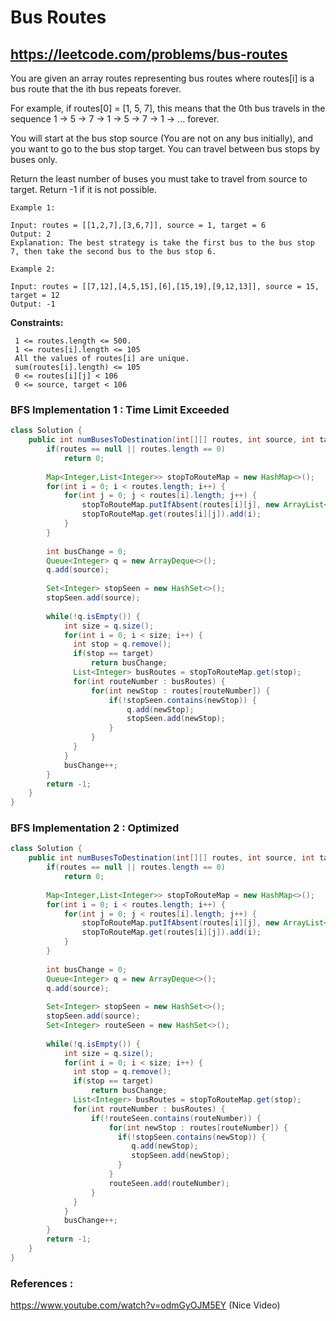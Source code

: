 # Bus Routes
## https://leetcode.com/problems/bus-routes

You are given an array routes representing bus routes where routes[i] is a bus route that the ith bus repeats forever.

For example, if routes[0] = [1, 5, 7], this means that the 0th bus travels in the sequence 1 -> 5 -> 7 -> 1 -> 5 -> 7 -> 1 -> ... forever.

You will start at the bus stop source (You are not on any bus initially), and you want to go to the bus stop target. You can travel between bus stops by buses only.

Return the least number of buses you must take to travel from source to target. Return -1 if it is not possible.

 
```
Example 1:

Input: routes = [[1,2,7],[3,6,7]], source = 1, target = 6
Output: 2
Explanation: The best strategy is take the first bus to the bus stop 7, then take the second bus to the bus stop 6.

Example 2:

Input: routes = [[7,12],[4,5,15],[6],[15,19],[9,12,13]], source = 15, target = 12
Output: -1
``` 

**Constraints:**
```
 1 <= routes.length <= 500.
 1 <= routes[i].length <= 105
 All the values of routes[i] are unique.
 sum(routes[i].length) <= 105
 0 <= routes[i][j] < 106
 0 <= source, target < 106
```


### BFS Implementation 1 : Time Limit Exceeded
```java
class Solution {
    public int numBusesToDestination(int[][] routes, int source, int target) {
        if(routes == null || routes.length == 0)
            return 0;
        
        Map<Integer,List<Integer>> stopToRouteMap = new HashMap<>();
        for(int i = 0; i < routes.length; i++) {
            for(int j = 0; j < routes[i].length; j++) {
                stopToRouteMap.putIfAbsent(routes[i][j], new ArrayList<Integer>());
                stopToRouteMap.get(routes[i][j]).add(i);
            }
        }
        
        int busChange = 0;
        Queue<Integer> q = new ArrayDeque<>();
        q.add(source);
        
        Set<Integer> stopSeen = new HashSet<>();
        stopSeen.add(source);
        
        while(!q.isEmpty()) {
            int size = q.size();
            for(int i = 0; i < size; i++) {
              int stop = q.remove();
              if(stop == target)
                  return busChange;
              List<Integer> busRoutes = stopToRouteMap.get(stop);
              for(int routeNumber : busRoutes) {
                  for(int newStop : routes[routeNumber]) {
                      if(!stopSeen.contains(newStop)) {
                          q.add(newStop);
                          stopSeen.add(newStop);
                      }
                  }
              }  
            }
            busChange++;
        }
        return -1;
    }
}
```

### BFS Implementation 2 : Optimized
```java
class Solution {
    public int numBusesToDestination(int[][] routes, int source, int target) {
        if(routes == null || routes.length == 0)
            return 0;
        
        Map<Integer,List<Integer>> stopToRouteMap = new HashMap<>();
        for(int i = 0; i < routes.length; i++) {
            for(int j = 0; j < routes[i].length; j++) {
                stopToRouteMap.putIfAbsent(routes[i][j], new ArrayList<Integer>());
                stopToRouteMap.get(routes[i][j]).add(i);
            }
        }
        
        int busChange = 0;
        Queue<Integer> q = new ArrayDeque<>();
        q.add(source);
        
        Set<Integer> stopSeen = new HashSet<>();
        stopSeen.add(source);
        Set<Integer> routeSeen = new HashSet<>();
        
        while(!q.isEmpty()) {
            int size = q.size();
            for(int i = 0; i < size; i++) {
              int stop = q.remove();
              if(stop == target)
                  return busChange;
              List<Integer> busRoutes = stopToRouteMap.get(stop);
              for(int routeNumber : busRoutes) {
                  if(!routeSeen.contains(routeNumber)) {
                      for(int newStop : routes[routeNumber]) {
                        if(!stopSeen.contains(newStop)) {
                           q.add(newStop);
                           stopSeen.add(newStop);
                        }
                      }
                      routeSeen.add(routeNumber);
                  }
              }  
            }
            busChange++;
        }
        return -1;
    }
}
```


### References :
https://www.youtube.com/watch?v=odmGyOJM5EY (Nice Video)
